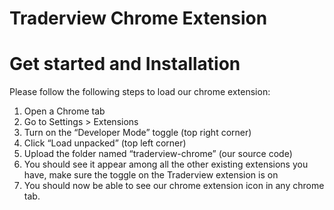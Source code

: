 # Traderview Chrome Extension

# Get started and Installation
Please follow the following steps to load our chrome extension:
1. Open a Chrome tab
2. Go to Settings > Extensions
3. Turn on the “Developer Mode” toggle (top right corner)
4. Click “Load unpacked” (top left corner)
5. Upload the folder named “traderview-chrome” (our source code)
6. You should see it appear among all the other existing extensions you have, make sure the toggle on the Traderview extension is on
7.  You should now be able to see our chrome extension icon in any chrome tab. 


